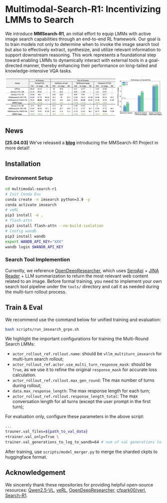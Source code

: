 # Multimodal-Search-R1: Incentivizing LMMs to Search

We introduce **MMSearch-R1**, an initial effort to equip LMMs with active image search capabilities through an end-to-end RL framework. Our goal is to train models not only to determine when to invoke the image search tool but also to effectively extract, synthesize, and utilize relevant information to support downstream reasoning. This work represents a foundational step toward enabling LMMs to dynamically interact with external tools in a goal-directed manner, thereby enhancing their performance on long-tailed and knowledge-intensive VQA tasks.

![Main Results](./asset/results.png)

## News
**[25.04.03]** We’ve released a [**blog**](https://kimingng.notion.site/MMSearch-R1-Incentivizing-LMMs-to-Search-1bcce992031880b2bc64fde13ef83e2a?pvs=4) introducing the MMSearch-R1 Project in more detail!

## Installation
### Environment Setup
```bash
cd multimodal-search-r1
# Init Conda Env
conda create -n imsearch python=3.9 -y
conda activate imsearch
# veRL
pip3 install -e .
# flash-attn
pip3 install flash-attn --no-build-isolation
# Config wandb
pip3 install wandb
export WANDB_API_KEY="XXX"
wandb login $WANDB_API_KEY
```

### Search Tool Implemention
Currently, we reference [OpenDeepResearcher](https://github.com/mshumer/OpenDeepResearcher), which uses [SerpApi](https://serpapi.com/) + [JINA Reader](https://jina.ai/reader/) + LLM summarization to return the most relevant web content related to an image. Before formal training, you need to implement your own search tool pipeline under the `tools/` directory and call it as needed during the multi-turn rollout process.

## Train & Eval
We recommend use the command below for unified training and evaluation:
```bash
bash scripts/run_imsearch_grpo.sh
```
We highlight the important configurations for training the Multi-Round Search LMMs:
- `actor_rollout_ref.rollout.name`: should be `vllm_multiturn_imsearch` for multi-turn search rollout;
- `actor_rollout_ref.actor.use_multi_turn_response_mask`: should be `True`, as we use it to refine the original `response_mask` for accurate loss calculation.
- `actor_rollout_ref.rollout.max_gen_round`: The max number of turns during rollout;
- `data.max_response_length`: The max response length for each turn;
- `actor_rollout_ref.rollout.response_length_total`: The max conversation length for all turns (except the user prompt in the first turn);

For evaluation only, configure these parameters in the above script:
```bash
...
trauner.val_files=${path_to_val_data}
+trainer.val_only=True \
trainer.val_generations_to_log_to_wandb=64 # num of val generations to log
```
After training, use `scripts/model_merger.py` to merge the sharded ckpts to huggingface format.

## Acknowledgement
We sincerely thank these repositories for providing helpful open-source resources: [Qwen2.5-VL](https://github.com/QwenLM/Qwen2.5-VL), [veRL](https://github.com/volcengine/verl), [OpenDeepResearcher](https://github.com/mshumer/OpenDeepResearcher), [cfpark00/verl](https://github.com/cfpark00/verl/tree/multi_turn_rollout), [Search-R1](https://github.com/PeterGriffinJin/Search-R1).